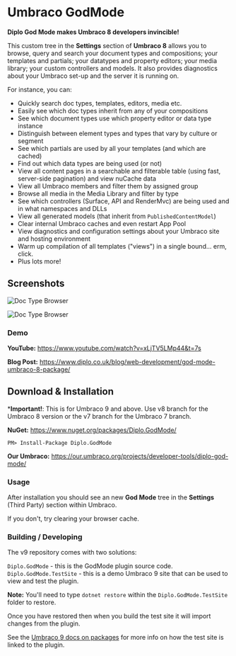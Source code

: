 # Umbraco GodMode
**Diplo God Mode makes Umbraco 8 developers invincible!**

This custom tree in the **Settings** section of **Umbraco 8** allows you to browse, query and search your document types and compositions; your templates and partials; your datatypes and property editors; your media library; your custom controllers and models. It also provides diagnostics about your Umbraco set-up and the server it is running on.

For instance, you can:

* Quickly search doc types, templates, editors, media etc.
* Easily see which doc types inherit from any of your compositions
* See which document types use which property editor or data type instance
* Distinguish between element types and types that vary by culture or segment
* See which partials are used by all your templates (and which are cached)
* Find out which data types are being used (or not)
* View all content pages in a searchable and filterable table (using fast, server-side pagination) and view nuCache data
* View all Umbraco members and filter them by assigned group
* Browse all media in the Media Library and filter by type
* See which controllers (Surface, API and RenderMvc) are being used and in what namespaces and DLLs
* View all generated models (that inherit from `PublishedContentModel`)
* Clear internal Umbraco caches and even restart App Pool
* View diagnostics and configuration settings about your Umbraco site and hosting environment
* Warm up compilation of all templates ("views") in a single bound... erm, click.
* Plus lots more!

## Screenshots

![Doc Type Browser](https://www.diplo.co.uk/media/1189/doctypebrowser.png)

![Doc Type Browser](https://www.diplo.co.uk/media/1190/doctypedetail.png)

### Demo

**YouTube:** https://www.youtube.com/watch?v=xLjTV5LMp44&t=7s

**Blog Post:** https://www.diplo.co.uk/blog/web-development/god-mode-umbraco-8-package/

## Download & Installation

***Important!**: This is for Umbraco 9 and above. Use v8 branch for the Umbraco 8 version or the v7 branch for the Umbraco 7 branch.

**NuGet:** https://www.nuget.org/packages/Diplo.GodMode/

`PM> Install-Package Diplo.GodMode`

**Our Umbraco:** https://our.umbraco.org/projects/developer-tools/diplo-god-mode/

### Usage

After installation you should see an new **God Mode** tree in the **Settings** (Third Party) section within Umbraco.

If you don't, try clearing your browser cache.

### Building / Developing

The v9 repository comes with two solutions:

`Diplo.GodMode` - this is the GodMode plugin source code.
`Diplo.GodMode.TestSite` - this is a demo Umbraco 9 site that can be used to view and test the plugin.

**Note:** You'll need to type `dotnet restore` within the `Diplo.GodMode.TestSite` folder to restore.

Once you have restored then when you build the test site it will import changes from the plugin.

See the [Umbraco 9 docs on packages](https://our.umbraco.com/documentation/UmbracoNetCoreUpdates?_ga=2.99408024.785525998.1632846711-370550528.1632846711#package-development) for more info on how the test site is linked to the plugin.
